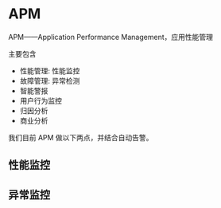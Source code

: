 # APM

APM——Application Performance Management，应用性能管理

主要包含

- 性能管理: 性能监控
- 故障管理: 异常检测
- 智能警报
- 用户行为监控
- 归因分析
- 商业分析

我们目前 APM 做以下两点，并结合自动告警。

## 性能监控

## 异常监控
